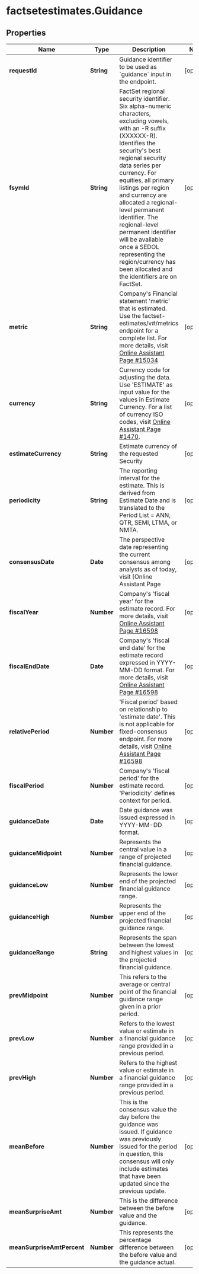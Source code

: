 # factsetestimates.Guidance

## Properties

Name | Type | Description | Notes
------------ | ------------- | ------------- | -------------
**requestId** | **String** | Guidance identifier to be used as &#x60;guidance&#x60; input in the endpoint. | [optional] 
**fsymId** | **String** | FactSet regional security identifier. Six alpha-numeric characters, excluding vowels, with an -R suffix (XXXXXX-R). Identifies the security&#39;s best regional security data series per currency. For equities, all primary listings per region and currency are allocated a regional-level permanent identifier. The regional-level permanent identifier will be available once a SEDOL representing the region/currency has been allocated and the identifiers are on FactSet. | [optional] 
**metric** | **String** | Company&#39;s Financial statement &#39;metric&#39; that is estimated. Use the factset-estimates/v#/metrics endpoint for a complete list. For more details, visit [Online Assistant Page #15034](https://oa.apps.factset.com/pages/15034) | [optional] 
**currency** | **String** | Currency code for adjusting the data. Use &#39;ESTIMATE&#39; as input value for the values in Estimate Currency. For a list of currency ISO codes, visit [Online Assistant Page #1470](https://oa.apps.factset.com/pages/1470). | [optional] 
**estimateCurrency** | **String** | Estimate currency of the requested Security | [optional] 
**periodicity** | **String** | The reporting interval for the estimate. This is derived from Estimate Date and is translated to the Period List &#x3D; ANN, QTR, SEMI, LTMA, or NMTA. | [optional] 
**consensusDate** | **Date** | The perspective date representing the current consensus among analysts as of today, visit [Online Assistant Page | [optional] 
**fiscalYear** | **Number** | Company&#39;s &#39;fiscal year&#39; for the estimate record. For more details, visit [Online Assistant Page #16598](https://oa.apps.factset.com/pages/16598) | [optional] 
**fiscalEndDate** | **Date** | Company&#39;s &#39;fiscal end date&#39; for the estimate record expressed in YYYY-MM-DD format. For more details, visit [Online Assistant Page #16598](https://oa.apps.factset.com/pages/16598) | [optional] 
**relativePeriod** | **Number** | &#39;Fiscal period&#39; based on relationship to &#39;estimate date&#39;. This is not applicable for fixed-consensus endpoint. For more details, visit [Online Assistant Page #16598](https://oa.apps.factset.com/pages/16598) | [optional] 
**fiscalPeriod** | **Number** | Company&#39;s &#39;fiscal period&#39; for the estimate record.  &#39;Periodicity&#39; defines context for period. | [optional] 
**guidanceDate** | **Date** | Date guidance was issued expressed in YYYY-MM-DD format. | [optional] 
**guidanceMidpoint** | **Number** |  Represents the central value in a range of projected financial guidance. | [optional] 
**guidanceLow** | **Number** | Represents the lower end of the projected financial guidance range. | [optional] 
**guidanceHigh** | **Number** | Represents the upper end of the projected financial guidance range. | [optional] 
**guidanceRange** | **String** | Represents the span between the lowest and highest values in the projected financial guidance. | [optional] 
**prevMidpoint** | **Number** | This refers to the average or central point of the financial guidance range given in a prior period. | [optional] 
**prevLow** | **Number** | Refers to the lowest value or estimate in a financial guidance range provided in a previous period. | [optional] 
**prevHigh** | **Number** | Refers to the highest value or estimate in a financial guidance range provided in a previous period. | [optional] 
**meanBefore** | **Number** | This is the consensus value the day before the guidance was issued. If guidance was previously issued for the period in question, this consensus will only include estimates that have been updated since the previous update. | [optional] 
**meanSurpriseAmt** | **Number** |  This is the difference between the before value and the guidance. | [optional] 
**meanSurpriseAmtPercent** | **Number** | This represents the percentage difference between the before value and the guidance actual. | [optional] 


